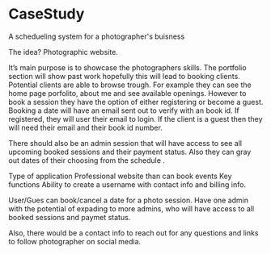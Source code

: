 # CaseStudy
A schedueling system for a photographer's buisness

The idea?
Photographic website.

It’s main purpose is to showcase the photographers skills.
The portfolio section will show past work hopefully this will lead to booking clients. 
Potential clients are able to browse trough. For example they can see the home page porfolito, about me and see available openings. 
However to book a session they have the option of either registering or become a guest. 
Booking a date will have an email sent out to verify with an book id.
If registered, they will user their email to login. If the client is a guest then they will need their email and their book id number.

There should also be an admin session that will have access to see all upcoming booked sessions and their payment status. 
Also they can gray out dates of their choosing from the schedule .

Type of application
Professional website than can book events
Key functions
Ability to create a username with contact info and billing info.

User/Gues can book/cancel a date for a photo session.
Have one  admin with the potential of expading to more admins, who will have access to all booked sessions and paymet status.

Also, there would be a contact info to reach out for any questions and links to follow photographer on social media.

